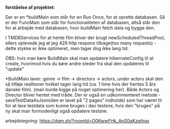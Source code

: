 **forståelse af projektet:**

Der er en *buildMain som står for en Run Once, for at oprette databasen. Så er der FuncMain som står for functionaliteten af databasen, altså står den for at arbejde med databasen, hvor buildMain fetch data og bygge den.

I TMDBServices for at hente film bliver der brugt newScheduledThreadPool, ellers oplevede jeg at jeg 429 http respons tilbage(too many requests) - dette stykke er ikke optimeret, men tager dog ikke lang tid.

OBS: hvis man køre BuildMain skal man opdatere hibernateConfig til at create, hvorimod hvis du køre andre steder fra skal den opdateres til "update"

*BuildMain laver: genre -> film -> directors -> actors, under actors skal den så tilføje realtioner hvilket tager lang tid (ca. 1 time hvis der hentes 5 års danske film). (man burde kigge på noget optimering her).
Både Actors og Director bliver hentet med tråde.
Der er også en udkommenteret metode - saveTestDataAsJson(den er lavet på "2 pages" indholde) som har været til for at lave testdata som kunne bruges i dao testsne, hvis den "bruges" på ny skal man formodenligt også opdatere testsne.


arbejdstegning:
https://dgm.sh/?roomId=O0KwwFHk_AnS0aKzqihgx
